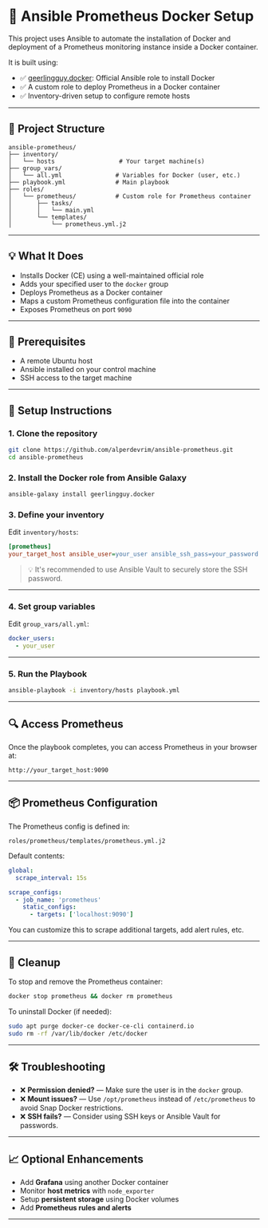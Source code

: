 # 🚀 Ansible Prometheus Docker Setup

This project uses Ansible to automate the installation of Docker and deployment of a Prometheus monitoring instance inside a Docker container.

It is built using:

- ✅ [geerlingguy.docker](https://galaxy.ansible.com/geerlingguy/docker): Official Ansible role to install Docker
- ✅ A custom role to deploy Prometheus in a Docker container
- ✅ Inventory-driven setup to configure remote hosts

---

## 📁 Project Structure

```
ansible-prometheus/
├── inventory/
│   └── hosts                  # Your target machine(s)
├── group_vars/
│   └── all.yml               # Variables for Docker (user, etc.)
├── playbook.yml              # Main playbook
├── roles/
│   └── prometheus/           # Custom role for Prometheus container
│       ├── tasks/
│       │   └── main.yml
│       └── templates/
│           └── prometheus.yml.j2
```

---

## 💡 What It Does

- Installs Docker (CE) using a well-maintained official role
- Adds your specified user to the `docker` group
- Deploys Prometheus as a Docker container
- Maps a custom Prometheus configuration file into the container
- Exposes Prometheus on port `9090`

---

## 🧰 Prerequisites

- A remote Ubuntu host
- Ansible installed on your control machine
- SSH access to the target machine

---

## 🔧 Setup Instructions

### 1. Clone the repository

```bash
git clone https://github.com/alperdevrim/ansible-prometheus.git
cd ansible-prometheus
```

### 2. Install the Docker role from Ansible Galaxy

```bash
ansible-galaxy install geerlingguy.docker
```

### 3. Define your inventory

Edit `inventory/hosts`:

```ini
[prometheus]
your_target_host ansible_user=your_user ansible_ssh_pass=your_password ansible_become=true
```

> 💡 It's recommended to use Ansible Vault to securely store the SSH password.

---

### 4. Set group variables

Edit `group_vars/all.yml`:

```yaml
docker_users:
  - your_user
```

---

### 5. Run the Playbook

```bash
ansible-playbook -i inventory/hosts playbook.yml
```

---

## 🔍 Access Prometheus

Once the playbook completes, you can access Prometheus in your browser at:

```
http://your_target_host:9090
```

---

## 📦 Prometheus Configuration

The Prometheus config is defined in:

```
roles/prometheus/templates/prometheus.yml.j2
```

Default contents:

```yaml
global:
  scrape_interval: 15s

scrape_configs:
  - job_name: 'prometheus'
    static_configs:
      - targets: ['localhost:9090']
```

You can customize this to scrape additional targets, add alert rules, etc.

---

## 🧼 Cleanup

To stop and remove the Prometheus container:

```bash
docker stop prometheus && docker rm prometheus
```

To uninstall Docker (if needed):

```bash
sudo apt purge docker-ce docker-ce-cli containerd.io
sudo rm -rf /var/lib/docker /etc/docker
```

---

## 🛠 Troubleshooting

- ❌ **Permission denied?** — Make sure the user is in the `docker` group.
- ❌ **Mount issues?** — Use `/opt/prometheus` instead of `/etc/prometheus` to avoid Snap Docker restrictions.
- ❌ **SSH fails?** — Consider using SSH keys or Ansible Vault for passwords.

---

## 📈 Optional Enhancements

- Add **Grafana** using another Docker container
- Monitor **host metrics** with `node_exporter`
- Setup **persistent storage** using Docker volumes
- Add **Prometheus rules and alerts**

---

